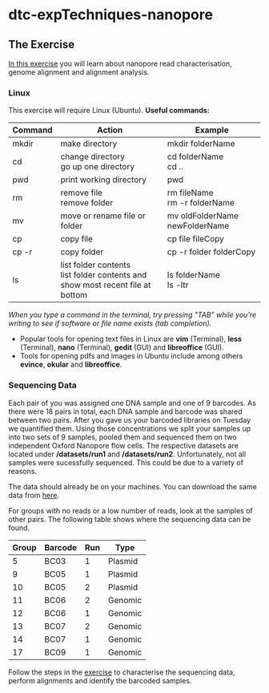 # dtc-expTechniques-nanopore

## The Exercise
[In this exercise](https://github.com/demharters/dtc-expTechniques-nanopore/blob/master/exercise.md) you will learn about nanopore read characterisation, genome alignment and alignment analysis.

### Linux
This exercise will require Linux (Ubuntu). 
**Useful commands:**

|Command|Action|Example|
|---|---|---|
|mkdir|make directory|mkdir folderName|
|cd|change directory<br/>go up one directory|cd folderName<br/>cd ..|
|pwd|print working directory|pwd|
|rm|remove file<br/>remove folder|rm fileName<br/>rm -r folderName|
|mv|move or rename file or folder|mv oldFolderName newFolderName|
|cp|copy file|cp file fileCopy|
|cp -r|copy folder|cp -r folder folderCopy|
|ls|list folder contents<br/>list folder contents and show most recent file at bottom|ls folderName<br/>ls -ltr|

*When you type a command in the terminal, try pressing "TAB" while you're writing to see if software or file name exists (tab completion).*

* Popular tools for opening text files in Linux are **vim** (Terminal), **less** (Terminal), **nano** (Terminal), **gedit** (GUI) and **libreoffice** (GUI).
* Tools for opening pdfs and images in Ubuntu include among others **evince**, **okular** and **libreoffice**.


### Sequencing Data
Each pair of you was assigned one DNA sample and one of 9 barcodes. As there were 18 pairs in total, each DNA sample and barcode was shared between two pairs. After you gave us your barcoded libraries on Tuesday we quantified them. Using those concentrations we split your samples up into two sets of 9 samples, pooled them and sequenced them on two independent Oxford Nanopore flow cells. The respective datasets are located under **/datasets/run1** and **/datasets/run2**. Unfortunately, not all samples were sucessfully sequenced. This could be due to a variety of reasons.

The data should already be on your machines. You can download the same data from [here](https://figshare.com/s/1ef7923d6717ba8172ec).

For groups with no reads or a low number of reads, look at the samples of other pairs. The following table shows where the sequencing data can be found.

|Group|Barcode|Run|Type|
|---|---|---|---|
|5|BC03|1|Plasmid|
|9|BC05|1|Plasmid|
|10|BC05|2|Plasmid|
|11|BC06|2|Genomic|
|12|BC06|1|Genomic|
|13|BC07|2|Genomic|
|14|BC07|1|Genomic|
|17|BC09|1|Genomic|

Follow the steps in the [exercise](https://github.com/demharters/dtc-expTechniques-nanopore/blob/master/exercise.md) to characterise the sequencing data, perform alignments and identify the barcoded samples.
